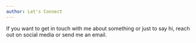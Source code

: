 ```yaml
---
author: Let's Connect
---
```



If you want to get in touch with me about something or just to say hi, reach out on social media or send me an email.
